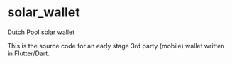# solar_wallet

Dutch Pool solar wallet

This is the source code for an early stage 3rd party (mobile) wallet written in Flutter/Dart.

